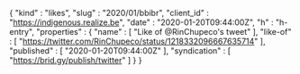 {
  "kind" : "likes",
  "slug" : "2020/01/bbibr",
  "client_id" : "https://indigenous.realize.be",
  "date" : "2020-01-20T09:44:00Z",
  "h" : "h-entry",
  "properties" : {
    "name" : [ "Like of @RinChupeco's tweet" ],
    "like-of" : [ "https://twitter.com/RinChupeco/status/1218332096667635714" ],
    "published" : [ "2020-01-20T09:44:00Z" ],
    "syndication" : [ "https://brid.gy/publish/twitter" ]
  }
}
